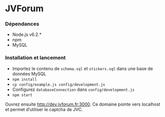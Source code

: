 # JVForum

### Dépendances

- Node.js v6.2.*
- npm
- MySQL

### Installation et lancement

* Importez le contenu de `schema.sql` et `stickers.sql` dans une base de données MySQL
* `npm install`
* `cp config/example.js config/development.js`
* Configurez `databaseConnection` dans `config/development.js`
* `npm start`

Ouvrez ensuite <http://dev.jvforum.fr:3000>. Ce domaine pointe vers localhost et permet d’utiliser le captcha de JVC.
